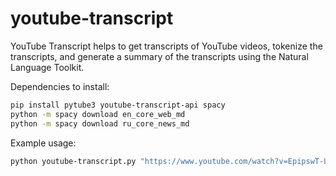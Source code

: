 # youtube-transcript

YouTube Transcript helps to get transcripts of YouTube videos, tokenize the transcripts, and generate a summary of 
the transcripts using the Natural Language Toolkit.  

Dependencies to install:

```bash
pip install pytube3 youtube-transcript-api spacy
python -m spacy download en_core_web_md
python -m spacy download ru_core_news_md
```

Example usage:

```bash
python youtube-transcript.py "https://www.youtube.com/watch?v=EpipswT-LuE&ab_channel=TED" en out/transcript.txt out/summary.txt
```